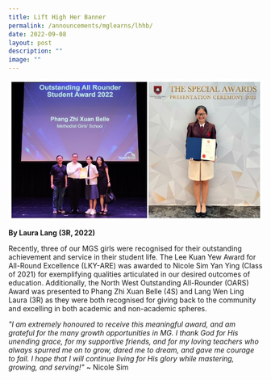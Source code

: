 ```yaml
---
title: Lift High Her Banner
permalink: /announcements/mglearns/lhhb/
date: 2022-09-08
layout: post
description: ""
image: ""
---
```

![](/images/Announcements/2022/mgl-lhhb.jpg)

**By Laura Lang (3R, 2022)**

Recently, three of our MGS girls were recognised for their outstanding achievement and service in their student life. The Lee Kuan Yew Award for All-Round Excellence (LKY-ARE) was awarded to Nicole Sim Yan Ying (Class of 2021) for exemplifying qualities articulated in our desired outcomes of education. Additionally, the North West Outstanding All-Rounder (OARS) Award was presented to Phang Zhi Xuan Belle (4S) and Lang Wen Ling Laura (3R) as they were both recognised for giving back to the community and excelling in both academic and non-academic spheres. 

*"I am extremely honoured to receive this meaningful award, and am grateful for the many growth opportunities in MG. I thank God for His unending grace, for my supportive friends, and for my loving teachers who always spurred me on to grow, dared me to dream, and gave me courage to fail. I hope that I will continue living for His glory while mastering, growing, and serving!"* ~ Nicole Sim